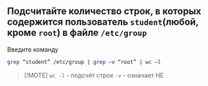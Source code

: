 ## Подсчитайте количество строк, в которых содержится пользователь `student`(любой, кроме `root`) в файле `/etc/group`

Введите команду 

```bash
grep “student” /etc/group | grep –v “root” | wc –l
```

> [!MOTE]
> `wc -l` - подсчёт строк
> `-v` - означает НЕ
